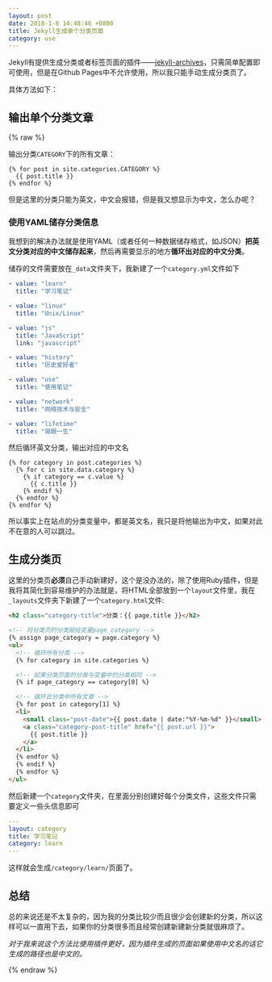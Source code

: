 ```yaml
---
layout: post
date: 2018-1-8 14:48:46 +0800
title: Jekyll生成单个分类页面
category: use
---
```


Jekyll有提供生成分类或者标签页面的插件——[jekyll-archives](https://github.com/jekyll/jekyll-archives)，只需简单配置即可使用，但是在Github Pages中不允许使用，所以我只能手动生成分类页了。

具体方法如下：

<!-- more -->

## 输出单个分类文章

{% raw %}

输出分类`CATEGORY`下的所有文章：

```
{% for post in site.categories.CATEGORY %}
  {{ post.title }}
{% endfor %}
```

但是这里的分类只能为英文，中文会报错，但是我又想显示为中文，怎么办呢？

### 使用YAML储存分类信息

我想到的解决办法就是使用YAML（或者任何一种数据储存格式，如JSON）**把英文分类对应的中文储存起来**，然后再需要显示的地方**循环出对应的中文分类**。

储存的文件需要放在`_data`文件夹下，我新建了一个`category.yml`文件如下

```yml
- value: "learn"
  title: "学习笔记"

- value: "linux"
  title: "Unix/Linux"

- value: "js"
  title: "JavaScript"
  link: "javascript"

- value: "history"
  title: "历史爱好者"

- value: "use"
  title: "使用笔记"

- value: "network"
  title: "网络技术与安全"

- value: "lifetime"
  title: "晃眼一生"
```

然后循环英文分类，输出对应的中文名

```
{% for category in post.categories %}
  {% for c in site.data.category %}
    {% if category == c.value %}
      {{ c.title }}
    {% endif %}
  {% endfor %}
{% endfor %}
```

所以事实上在站点的分类变量中，都是英文名，我只是将他输出为中文，如果对此不在意的人可以跳过。

## 生成分类页

这里的分类页**必须**自己手动新建好，这个是没办法的，除了使用Ruby插件，但是我将其简化到容易维护的办法就是，将HTML全部放到一个`layout`文件里，我在`_layouts`文件夹下新建了一个`category.html`文件:

```html
<h2 class="category-title">分类：{{ page.title }}</h2>

<!-- 将分类页的分类赋给变量page_category -->
{% assign page_category = page.category %}
<ul>
  <!-- 循环所有分类 -->
  {% for category in site.categories %}

  <!-- 如果分类页面的分类与变量中的分类相同 -->
  {% if page_category == category[0] %}

  <!-- 循环此分类中所有文章 -->
  {% for post in category[1] %}
  <li>
    <small class="post-date">{{ post.date | date:"%Y-%m-%d" }}</small>
    <a class="category-post-title" href="{{ post.url }}">
      {{ post.title }}
    </a>
  </li>
  {% endfor %}
  {% endif %}
  {% endfor %}
</ul>
```

然后新建一个`category`文件夹，在里面分别创建好每个分类文件，这些文件只需要定义一些头信息即可

```yml
---
layout: category
title: 学习笔记
category: learn
---
```

这样就会生成`/category/learn/`页面了。

## 总结

总的来说还是不太复杂的，因为我的分类比较少而且很少会创建新的分类，所以这样可以一直用下去，如果你的分类很多而且经常创建新建新分类就很麻烦了。

*对于我来说这个方法比使用插件更好，因为插件生成的页面如果使用中文名的话它生成的路径也是中文的。*

{% endraw %}
